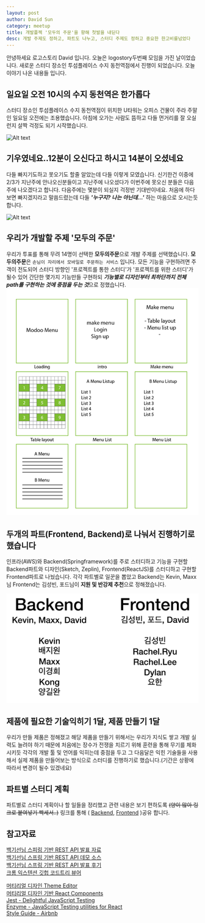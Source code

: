 ```yaml
---
layout: post
author: David Sun
category: meetup
title: 개발플젝 '모두의 주문'을 향해 첫발을 내딛다
desc: 개발 주제도 정하고, 파트도 나누고, 스터디 주제도 정하고 중요한 한고비를넘었다
---
```


안녕하세요 로고스토리 David 입니다. 오늘은 logostory두번째 모임을 가진 날이었습니다. 새로운 스터디 장소인 투섬플레이스 수지 동천역점에서 진행이 되었습니다. 오늘 이야기 나온 내용들 입니다.

## 일요일 오전 10시의 수지 동천역은 한가롭다

스터디 장소인 투섬플레이스 수지 동천역점이 위치한 U타워는 오피스 건물이 주라 주말인 일요일 오전에는 조용했습니다. 아침에 오가는 사람도 뜸하고 다들 먼거리를 잘 오실런지 살짝 걱정도 되기 시작했습니다.

![Alt text](/assets/img/11-11/dongchun2.jpg)

## 기우였네요..12분이 오신다고 하시고 14분이 오셨네요

다들 빠지기도하고 못오기도 할줄 알았는데 다들 이렇게 모였습니다. 신기한건 이중에 2/3가 지난주에 안나오신분들이고 지난주에 나오셨다가 이번주에 못오신 분들은 다음주에 나오겠다고 합니다. 다음주에는 몇분이 되실지 걱정반 기대반이네요. 처음에 하다보면 빠지겠지라고 말씀드렸는데 다들 ***'누구지? 나는 아닌데...'*** 하는 마음으로 오시는듯 합니다.

![Alt text](/assets/img/11-11/all-member.jpg)


## 우리가 개발할 주제 '모두의 주문'
우리가 투표를 통해 무려 14명이 선택한 **모두의주문**으로 개발 주제를 선택했습니다. **모두의주문**은 `손님이 자리에서 모바일로 주문하는 서비스` 입니다. 모든 기능을 구현하려면 주객이 전도되어 스터디 방향인 '프로젝트를 통한 스터디'가 '프로젝트를 위한 스터디'가 될수 있어 간단한 몇가지 기능만들 구현하되 ***기능별로 디자인부터 최하단까지 전체 path를 구현하는 것에 중점을 두는 것***으로 정했습니다.
![Alt text](/assets/img/11-11/modoo-order.png)


## 두개의 파트(Frontend, Backend)로 나눠서 진행하기로 했습니다
인프라(AWS)와 Backend(Springframework)를 주로 스터디하고 기능을 구현할 Backend파트와 디자인(Sketch, Zeplin), Frontend(ReactJS)를 스터디하고 구현할 Frontend파트로 나눴습니다. 각각 파트별로 일꾼을 뽑았고 Backend는 Kevin, Maxx님 Frontend는 김성빈, 포드님이 **지원 및 반강제 추천**으로 정해졌습니다.

![Alt text](/assets/img/11-11/part-member.png)

## 제품에 필요한 기술익히기 1달, 제품 만들기 1달
우리가 만들 제품은 정해졌고 해당 제품을 만들기 위해서는 우리가 지식도 쌓고 개발 실력도 늘려야 하기 때문에 처음에는 장수가 전쟁을 치르기 위해 훈련을 통해 무기를 체화 시키듯 각각의 개발 툴 및 언어를 익히는데 중점을 두고 그 다음달은 익힌 기술들을 사용해서 실제 제품을 만들어보는 방식으로 스터디를 진행하기로 했습니다.(기간은 상황에 따라서 변경이 될수 있겠네요)


## 파트별 스터디 계획
파트별로 스터디 계획이나 할 일들을 정리했고 관련 내용은 보기 편하도록 ~~(양이 많아 링크로 붙여넣기 빡세서..)~~ 링크를 통해 ( [Backend](https://logostory.slack.com/files/UDT53GLA0/FE02CBHCY/____________2W____________________2018-11-11_), [Frontend](https://logostory.slack.com/files/UDU3D1NCU/FE01CFFS4/___________________2__________________2018-11-11_) )공유 합니다. 


## 참고자료
[백기선님 스피링 기반 REST API 발표 자료](https://www.slideshare.net/whiteship/rest-api-development-with-spring?fbclid=IwAR0dznnzXawANQVTgJImDJNWNKyi1jcwoAkd0foUyOya4hLWJHMv0UJP7_I)<br>
[백기선님 스프링 기반 REST API 데모 소스](https://github.com/keesun/study/tree/master/demospringbootsecurity) <br>
[백기선님 스프링 기반 REST API 발표 후기](https://github.com/david-learner/java-study/blob/master/%EB%B0%B1%EA%B8%B0%EC%84%A0%EB%8B%98_%EC%8A%A4%ED%94%84%EB%A7%81_%EA%B8%B0%EB%B0%98_REST_API_%EA%B0%9C%EB%B0%9C/readme.md)<br>
[크롬 익스텐션 깃헙 코드트리 뷰어](https://chrome.google.com/webstore/detail/octotree/bkhaagjahfmjljalopjnoealnfndnagc?utm_source=chrome-ntp-icon) <br>

[머티리얼 디자인 Theme Editor](https://material.io/tools/theme-editor/) <br>
[머티리얼 디자인 기반 React Components](https://material-ui.com/)<br>
[Jest - Delightful JavaScript Testing](https://jestjs.io/)<br>
[Enzyme - JavaScript Testing utilities for React](https://github.com/airbnb/enzyme)<br>
[Style Guide - Airbnb](https://github.com/airbnb/javascript)
